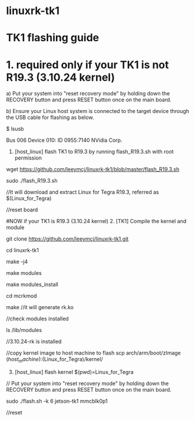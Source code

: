 # linuxrk-tk1

# TK1 flashing guide 


# 1. required only if your TK1 is not R19.3 (3.10.24 kernel)
 a) Put your system into "reset recovery mode" by holding down the RECOVERY button and press RESET button once on the main board.
      
   b) Ensure your Linux host system is connected to the target device through the USB cable for flashing as below.
 
 $ lsusb
 
   Bus 006 Device 010: ID 0955:7140 NVidia Corp.

1. [host_linux] flash TK1 to R19.3 by running flash_R19.3.sh with root permission

wget https://github.com/leeymcj/linuxrk-tk1/blob/master/flash_R19.3.sh

sudo ./flash_R19.3.sh

//It will download and extract Linux for Tegra R19.3, referred as $(Linux_for_Tegra)

//reset board

#NOW if your TK1 is R19.3 (3.10.24 kernel)
2. [TK1] Compile the kernel and module

git clone https://github.com/leeymcj/linuxrk-tk1.git

cd linuxrk-tk1

make -j4

make modules

make modules_install

cd mcrkmod

make //it will generate rk.ko

//check modules installed

ls /lib/modules

//3.10.24-rk is installed

//copy kernel image to host machine to flash
scp arch/arm/boot/zImage $(host_machine):$(Linux_for_Tegra)/kernel/

3. [host_linux] flash kernel $(pwd)=Linux_for_Tegra

// Put your system into "reset recovery mode" by holding down the RECOVERY button and press RESET button once on the main board.

sudo ./flash.sh -k 6 jetson-tk1 mmcblk0p1 

//reset

